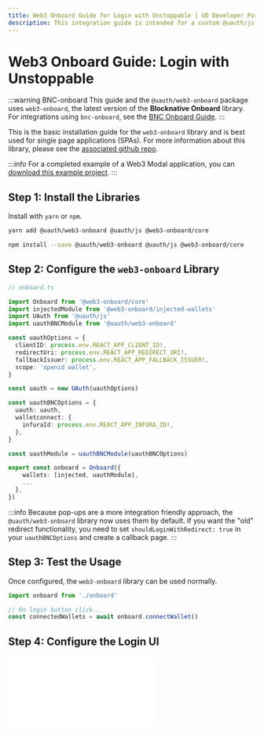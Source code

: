```yaml
---
title: Web3 Onboard Guide for Login with Unstoppable | UD Developer Portal
description: This integration guide is intended for a custom @uauth/js integration, with ethereum provider, using the web3 onboard library.
---
```


# Web3 Onboard Guide: Login with Unstoppable

:::warning BNC-onboard
This guide and the `@uauth/web3-onboard` package uses `web3-onboard`, the latest version of the **Blocknative Onboard** library. For integrations using `bnc-onboard`, see the [BNC Onboard Guide](./bnc-onboard-guide.md).
:::

This is the basic installation guide for the `web3-onboard` library and is best used for single page applications (SPAs). For more information about this library, please see the [associated github repo](https://github.com/unstoppabledomains/uauth/tree/main/packages/web3-onboard).

:::info
For a completed example of a Web3 Modal application, you can [download this example project](https://github.com/unstoppabledomains/uauth/blob/main/examples/web3-onboard).
:::

## Step 1: Install the Libraries

Install with `yarn` or `npm`.

```sh yarn
yarn add @uauth/web3-onboard @uauth/js @web3-onboard/core
```

```sh npm
npm install --save @uauth/web3-onboard @uauth/js @web3-onboard/core
```

## Step 2: Configure the `web3-onboard` Library

```typescript
// onboard.ts

import Onboard from '@web3-onboard/core'
import injectedModule from '@web3-onboard/injected-wallets'
import UAuth from '@uauth/js'
import uauthBNCModule from '@uauth/web3-onboard'

const uauthOptions = {
  clientID: process.env.REACT_APP_CLIENT_ID!,
  redirectUri: process.env.REACT_APP_REDIRECT_URI!,
  fallbackIssuer: process.env.REACT_APP_FALLBACK_ISSUER!,
  scope: 'openid wallet',
}

const uauth = new UAuth(uauthOptions)

const uauthBNCOptions = {
  uauth: uauth,
  walletconnect: {
    infuraId: process.env.REACT_APP_INFURA_ID!,
  },
}

const uauthModule = uauthBNCModule(uauthBNCOptions)

export const onboard = Onboard({
    wallets: [injected, uauthModule],
    ...
  },
})
```

:::info
Because pop-ups are a more integration friendly approach, the `@uauth/web3-onboard` library now uses them by default. If you want the "old" redirect functionality, you need to set `shouldLoginWithRedirect: true` in your `uauthBNCOptions` and create a callback page.
:::

## Step 3: Test the Usage

Once configured, the `web3-onboard` library can be used normally.

```typescript
import onboard from './onboard'

// On login button click...
const connectedWallets = await onboard.connectWallet()
```

## Step 4: Configure the Login UI

<embed src="/snippets/_login-ui-config.md" />